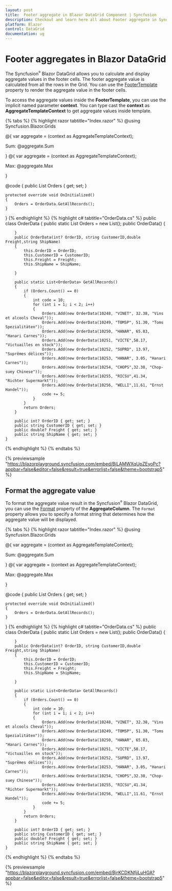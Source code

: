 ```yaml
---
layout: post
title:  Footer aggregate in Blazor DataGrid Component | Syncfusion
description: Checkout and learn here all about Footer aggregate in Syncfusion Blazor DataGrid component and much more details.
platform: Blazor
control: DataGrid
documentation: ug
---
```


# Footer aggregates in Blazor DataGrid

The Syncfusion<sup style="font-size:70%">&reg;</sup> Blazor DataGrid allows you to calculate and display aggregate values in the footer cells. The footer aggregate value is calculated from all the rows in the Grid. You can use the [FooterTemplate](https://help.syncfusion.com/cr/blazor/Syncfusion.Blazor.Grids.GridAggregateColumn.html#Syncfusion_Blazor_Grids_GridAggregateColumn_FooterTemplate) property to render the aggregate value in the footer cells.

To access the aggregate values inside the **FooterTemplate**, you can use the implicit named parameter **context**. You can type cast the **context** as **AggregateTemplateContext** to get aggregate values inside template. 

{% tabs %}
{% highlight razor tabtitle="Index.razor" %}
@using Syncfusion.Blazor.Grids

<SfGrid DataSource="@Orders" AllowPaging="true">
    <GridPageSettings PageSize="8"></GridPageSettings>
    <GridAggregates>
        <GridAggregate>
            <GridAggregateColumns>
                <GridAggregateColumn Field=@nameof(OrderData.Freight) Type="AggregateType.Sum" >
                    <FooterTemplate>
                        @{
                            var aggregate = (context as AggregateTemplateContext);
                            <div>
                                <p>Sum: @aggregate.Sum</p>
                            </div>
                        }
                    </FooterTemplate>
                </GridAggregateColumn>
            </GridAggregateColumns>
        </GridAggregate>
        <GridAggregate>
            <GridAggregateColumns>
                <GridAggregateColumn Field=@nameof(OrderData.Freight) Type="AggregateType.Max">
                    <FooterTemplate>
                        @{
                            var aggregate = (context as AggregateTemplateContext);
                            <div>
                                <p>Max: @aggregate.Max</p>
                            </div>
                        }
                    </FooterTemplate>
                </GridAggregateColumn>
            </GridAggregateColumns>
        </GridAggregate>
    </GridAggregates>
    <GridColumns>
        <GridColumn Field=@nameof(OrderData.OrderID) HeaderText="Order ID" TextAlign="TextAlign.Right" Width="120"></GridColumn>
        <GridColumn Field=@nameof(OrderData.CustomerID) HeaderText="Customer ID" Width="150"></GridColumn>
        <GridColumn Field=@nameof(OrderData.Freight) HeaderText="Freight" TextAlign="TextAlign.Right" Width="120"></GridColumn>
        <GridColumn Field=@nameof(OrderData.ShipName) HeaderText="Ship Name" Width="150"></GridColumn>
    </GridColumns>
</SfGrid>

@code {
    public List<OrderData> Orders { get; set; }

    protected override void OnInitialized()
    {
        Orders = OrderData.GetAllRecords();
    }
}
{% endhighlight %}
{% highlight c# tabtitle="OrderData.cs" %}
    public class OrderData
    {
        public static List<OrderData> Orders = new List<OrderData>();
        public OrderData()
        {

        }
        public OrderData(int? OrderID, string CustomerID,double Freight,string ShipName)
        {
            this.OrderID = OrderID;
            this.CustomerID = CustomerID;                   
            this.Freight = Freight;
            this.ShipName = ShipName;

        }

        public static List<OrderData> GetAllRecords()
        {
            if (Orders.Count() == 0)
            {
                int code = 10;
                for (int i = 1; i < 2; i++)
                {
                    Orders.Add(new OrderData(10248, "VINET", 32.38, "Vins et alcools Cheval"));
                    Orders.Add(new OrderData(10249, "TOMSP", 51.30, "Toms Spezialitäten"));
                    Orders.Add(new OrderData(10250, "HANAR", 65.83, "Hanari Carnes"));
                    Orders.Add(new OrderData(10251, "VICTE",58.17, "Victuailles en stock"));
                    Orders.Add(new OrderData(10252, "SUPRD", 13.97, "Suprêmes délices"));
                    Orders.Add(new OrderData(10253, "HANAR", 3.05, "Hanari Carnes"));
                    Orders.Add(new OrderData(10254, "CHOPS",32.38, "Chop-suey Chinese"));
                    Orders.Add(new OrderData(10255, "RICSU",41.34, "Richter Supermarkt"));
                    Orders.Add(new OrderData(10256, "WELLI",11.61, "Ernst Handel"));
                    code += 5;
                }
            }
            return Orders;
        }

        public int? OrderID { get; set; }
        public string CustomerID { get; set; }
        public double? Freight { get; set; }
        public string ShipName { get; set; }
    }
{% endhighlight %}
{% endtabs %}

{% previewsample "https://blazorplayground.syncfusion.com/embed/BjLAMWXqUpZEyoPc?appbar=false&editor=false&result=true&errorlist=false&theme=bootstrap5" %}

## Format the aggregate value

To format the aggregate value result in the Syncfusion<sup style="font-size:70%">&reg;</sup> Blazor DataGrid, you can use the  [Format](https://help.syncfusion.com/cr/blazor/Syncfusion.Blazor.Grids.GridAggregateColumn.html#Syncfusion_Blazor_Grids_GridAggregateColumn_Format) property of the **AggregateColumn**. The `Format` property allows you to specify a format string that determines how the aggregate value will be displayed.

{% tabs %}
{% highlight razor tabtitle="Index.razor" %}
@using Syncfusion.Blazor.Grids

<SfGrid DataSource="@Orders" AllowPaging="true">
    <GridPageSettings PageSize="8"></GridPageSettings>
    <GridAggregates>
        <GridAggregate>
            <GridAggregateColumns>
                <GridAggregateColumn Field=@nameof(OrderData.Freight) Type="AggregateType.Sum" Format="N0">
                    <FooterTemplate>
                        @{
                            var aggregate = (context as AggregateTemplateContext);
                            <div>
                                <p>Sum: @aggregate.Sum</p>
                            </div>
                        }
                    </FooterTemplate>
                </GridAggregateColumn>
            </GridAggregateColumns>
        </GridAggregate>
        <GridAggregate>
            <GridAggregateColumns>
                <GridAggregateColumn Field=@nameof(OrderData.Freight) Type="AggregateType.Max" Format="N0">
                    <FooterTemplate>
                        @{
                            var aggregate = (context as AggregateTemplateContext);
                            <div>
                                <p>Max: @aggregate.Max</p>
                            </div>
                        }
                    </FooterTemplate>
                </GridAggregateColumn>
            </GridAggregateColumns>
        </GridAggregate>
    </GridAggregates>
    <GridColumns>
        <GridColumn Field=@nameof(OrderData.OrderID) HeaderText="Order ID" TextAlign="TextAlign.Right" Width="120"></GridColumn>
        <GridColumn Field=@nameof(OrderData.CustomerID) HeaderText="Customer Name" Width="150"></GridColumn>
        <GridColumn Field=@nameof(OrderData.Freight) HeaderText="Freight" TextAlign="TextAlign.Right" Width="120"></GridColumn>
        <GridColumn Field=@nameof(OrderData.ShipName) HeaderText="Ship Name" Width="150"></GridColumn>
    </GridColumns>
</SfGrid>

@code {
    public List<OrderData> Orders { get; set; }

    protected override void OnInitialized()
    {
        Orders = OrderData.GetAllRecords();
    }
}
{% endhighlight %}
{% highlight c# tabtitle="OrderData.cs" %}
    public class OrderData
    {
        public static List<OrderData> Orders = new List<OrderData>();
        public OrderData()
        {

        }
        public OrderData(int? OrderID, string CustomerID,double Freight,string ShipName)
        {
            this.OrderID = OrderID;
            this.CustomerID = CustomerID;                   
            this.Freight = Freight;
            this.ShipName = ShipName;

        }

        public static List<OrderData> GetAllRecords()
        {
            if (Orders.Count() == 0)
            {
                int code = 10;
                for (int i = 1; i < 2; i++)
                {
                    Orders.Add(new OrderData(10248, "VINET", 32.38, "Vins et alcools Cheval"));
                    Orders.Add(new OrderData(10249, "TOMSP", 51.30, "Toms Spezialitäten"));
                    Orders.Add(new OrderData(10250, "HANAR", 65.83, "Hanari Carnes"));
                    Orders.Add(new OrderData(10251, "VICTE",58.17, "Victuailles en stock"));
                    Orders.Add(new OrderData(10252, "SUPRD", 13.97, "Suprêmes délices"));
                    Orders.Add(new OrderData(10253, "HANAR", 3.05, "Hanari Carnes"));
                    Orders.Add(new OrderData(10254, "CHOPS",32.38, "Chop-suey Chinese"));
                    Orders.Add(new OrderData(10255, "RICSU",41.34, "Richter Supermarkt"));
                    Orders.Add(new OrderData(10256, "WELLI",11.61, "Ernst Handel"));
                    code += 5;
                }
            }
            return Orders;
        }

        public int? OrderID { get; set; }
        public string CustomerID { get; set; }
        public double? Freight { get; set; }
        public string ShipName { get; set; }
    }
{% endhighlight %}
{% endtabs %}

{% previewsample "https://blazorplayground.syncfusion.com/embed/BjrKCDKNfjjLuHGA?appbar=false&editor=false&result=true&errorlist=false&theme=bootstrap5" %} 